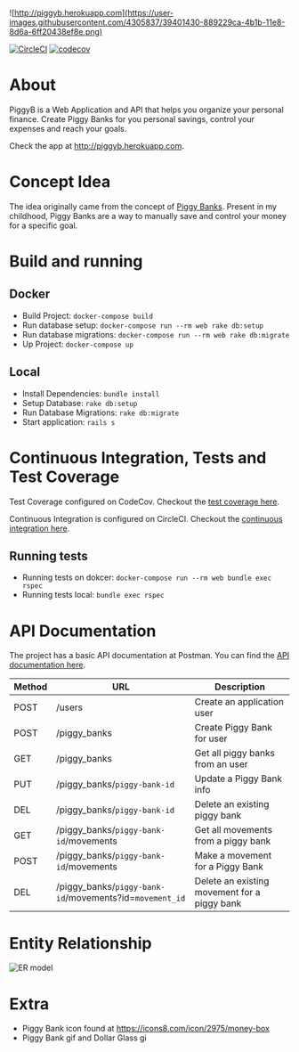 ![http://piggyb.herokuapp.com](https://user-images.githubusercontent.com/4305837/39401430-889229ca-4b1b-11e8-8d6a-6ff20438ef8e.png)

[![CircleCI](https://circleci.com/bb/gabrielqueiroz/piggyb.svg?style=svg&circle-token=fcf5b3e2909c0a90ad79a5b6c9cc9ec06e67409d)](https://circleci.com/bb/gabrielqueiroz/piggyb)
[![codecov](https://codecov.io/bb/gabrielqueiroz/piggyb/branch/master/graph/badge.svg?token=r55jC2x5G8)](https://codecov.io/bb/gabrielqueiroz/piggyb)

# About

PiggyB is a Web Application and API that helps you organize your personal finance.
Create Piggy Banks for you personal savings, control your expenses and reach your goals.

Check the app at http://piggyb.herokuapp.com.

# Concept Idea

The idea originally came from the concept of [Piggy Banks](https://en.wikipedia.org/wiki/Piggy_bank).
Present in my childhood, Piggy Banks are a way to manually save and control your money for a specific goal.

# Build and running

## Docker

- Build Project: `docker-compose build`
- Run database setup: `docker-compose run --rm web rake db:setup`
- Run database migrations: `docker-compose run --rm web rake db:migrate`
- Up Project: `docker-compose up`

## Local

- Install Dependencies: `bundle install`
- Setup Database: `rake db:setup`
- Run Database Migrations: `rake db:migrate`
- Start application: `rails s`

# Continuous Integration, Tests and Test Coverage

Test Coverage configured on CodeCov. Checkout the [test coverage here](https://codecov.io/bb/gabrielqueiroz/piggyb).

Continuous Integration is configured on CircleCI. Checkout the [continuous integration here](https://circleci.com/bb/gabrielqueiroz/piggyb).

## Running tests

- Running tests on dokcer: `docker-compose run --rm web bundle exec rspec`
- Running tests local: `bundle exec rspec`

# API Documentation

The project has a basic API documentation at Postman. You can find the [API documentation here](https://documenter.getpostman.com/view/4267992/RW1dFJ63#951e7a4f-f625-4bd7-8b34-5ed2cea98d86).

| Method | URL | Description |
| ------ | --- | ----------- |
| POST   | /users | Create an application user |
| POST   | /piggy_banks | Create Piggy Bank for user |
| GET    | /piggy_banks | Get all piggy banks from an user |
| PUT    | /piggy_banks/`piggy-bank-id` | Update a Piggy Bank info |
| DEL    | /piggy_banks/`piggy-bank-id` | Delete an existing piggy bank |
| GET    | /piggy_banks/`piggy-bank-id`/movements | Get all movements from a piggy bank |
| POST   | /piggy_banks/`piggy-bank-id`/movements | Make a movement for a Piggy Bank |
| DEL    | /piggy_banks/`piggy-bank-id`/movements?id=`movement_id` | Delete an existing movement for a piggy bank |

# Entity Relationship

![ER model](https://user-images.githubusercontent.com/4305837/39544752-729fa8ba-4e25-11e8-93a7-24df78b00c9a.png)

# Extra

- Piggy Bank icon found at https://icons8.com/icon/2975/money-box
- Piggy Bank gif and Dollar Glass gi